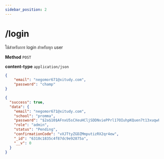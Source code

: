 ```yaml
---
sidebar_position: 2
---
```


# /login


ใช้สำหรับการ login สำหรับทุก user

**Method** `POST`

**content-type** `application/json`

```json title="Request"
{
    "email": "negomor671@xitudy.com",
    "password": "champ"
}
```

```json title="Response"
{
  "success": true,
  "data": {
    "email": "negomor671@xitudy.com",
    "school": "promma",
    "password": "$2a$10$AFnxU5sCXeuHCljSDDNviePPrl17OIuhpKQuen7t13xuqwFeafYQm",
    "role": "admin",
    "status": "Pending",
    "confirmationCode": "vXJTtyZGDZMmputizRX2qr4ew",
    "_id": "6310c1835c4f87dc9e92875a",
    "__v": 0
  }
}
```